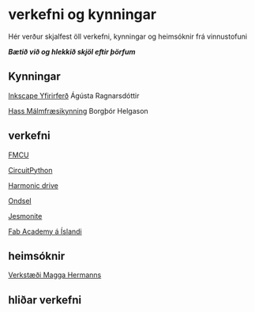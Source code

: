 # verkefni og kynningar

Hér verður skjalfest öll verkefni, kynningar og heimsóknir frá vinnustofuni

**_Bætið við og hlekkið skjöl eftir þörfum_**

## Kynningar

[Inkscape Yfirirferð](inscape_yfirferd.md) Ágústa Ragnarsdóttir

[Hass Málmfræsikynning](haas_malmfraes.md) Borgþór Helgason

## verkefni

[FMCU](fmcu.md)

[CircuitPython](circuitpython.md)

[Harmonic drive](HarmonicDrive.md)

[Ondsel](ondsel.md)

[Jesmonite](jesmonite.md)

[Fab Academy á Íslandi](fabacademy.md)


## heimsóknir

[Verkstæði Magga Hermanns](https://www.tubes.is/category/frettir/a-verkstaedisbordinu/)

## hliðar verkefni
